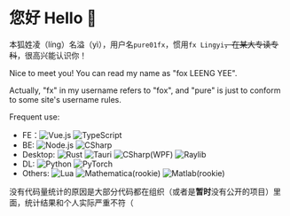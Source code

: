 # 您好 Hello 👋

本狐姓凌（líng）名溢（yì），用户名`pure01fx`，惯用`fx Lingyi`~~，在某大专读专科~~，很高兴能认识你！

Nice to meet you! You can read my name as "fox LEENG YEE".

Actually, "fx" in my username refers to "fox", and "pure" is just to conform to some site's username rules.

Frequent use:

* FE：![Vue.js](https://img.shields.io/badge/-Vue.js-4FC08D?style=flat&logo=vue.js&logoColor=white)  ![TypeScript](https://img.shields.io/badge/-TypeScript-3178C6?style=flat&logo=typescript&logoColor=white)
* BE: ![Node.js](https://img.shields.io/badge/-Node.js-339933?style=flat&logo=node.js&logoColor=white) ![CSharp](https://img.shields.io/badge/-CSharp-239120?style=flat&logo=csharp&logoColor=white)
* Desktop: ![Rust](https://img.shields.io/badge/-Rust-000000?style=flat&logo=rust&logoColor=white) ![Tauri](https://img.shields.io/badge/-Tauri-FFC131?style=flat&logo=tauri&logoColor=white) ![CSharp(WPF)](https://img.shields.io/badge/-CSharp(WPF)-239120?style=flat&logo=csharp&logoColor=white) ![Raylib](https://img.shields.io/badge/-Raylib/OpenGL-000000?style=flat&logoColor=white)
* DL: ![Python](https://img.shields.io/badge/-Python-3776AB?style=flat&logo=python&logoColor=white) ![PyTorch](https://img.shields.io/badge/-PyTorch-EE4C2C?style=flat&logo=pytorch&logoColor=white)
* Others: ![Lua](https://img.shields.io/badge/-Lua-2C2D72?style=flat&logo=lua&logoColor=white) ![Mathematica](https://img.shields.io/badge/-Mathematica-DD1100?style=flat&logo=wolframmathematica&logoColor=white)(rookie) ![Matlab](https://img.shields.io/badge/-MATLAB-000000?style=flat&&logoColor=white)(rookie)

没有代码量统计的原因是大部分代码都在组织（或者是**暂时**没有公开的项目）里面，统计结果和个人实际严重不符（

<!--
**pure01fx/pure01fx** is a ✨ _special_ ✨ repository because its `README.md` (this file) appears on your GitHub profile.

Here are some ideas to get you started:

- 🔭 I’m currently working on ...
- 🌱 I’m currently learning ...
- 👯 I’m looking to collaborate on ...
- 🤔 I’m looking for help with ...
- 💬 Ask me about ...
- 📫 How to reach me: ...
- 😄 Pronouns: ...
- ⚡ Fun fact: ...
-->

